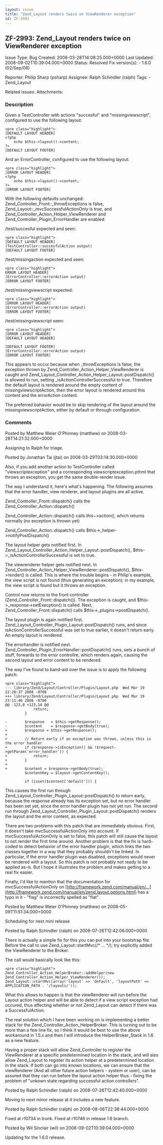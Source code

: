 ```yaml
---
layout: issue
title: "Zend_Layout renders twice on ViewRenderer exception"
id: ZF-2993
---
```


ZF-2993: Zend\_Layout renders twice on ViewRenderer exception
-------------------------------------------------------------

 Issue Type: Bug Created: 2008-03-28T14:08:25.000+0000 Last Updated: 2008-09-02T10:39:04.000+0000 Status: Resolved Fix version(s): - 1.6.0 (02/Sep/08)
 
 Reporter:  Philip Sharp (psharp)  Assignee:  Ralph Schindler (ralph)  Tags: - Zend\_Layout
 
 Related issues: 
 Attachments: 
### Description

Given a TestController with actions "succesful" and "missingviewscript", configured to use the following layout:

 
    <pre class="highlight">
    [DEFAULT LAYOUT HEADER]
    <?php 
        echo $this->layout()->content;
    ?>
    [DEFAULT LAYOUT FOOTER]


And an ErrorController, configured to use the following layout:

 
    <pre class="highlight">
    [ERROR LAYOUT HEADER]
    <?php 
        echo $this->layout()->content;
    ?>
    [ERROR LAYOUT FOOTER]


With the following defaults unchanged: Zend\_Controller\_Front::\_throwExceptions is false, Zend\_Layout::\_mvcSuccessfulActionOnly is true, and Zend\_Controller\_Action\_Helper\_ViewRenderer and Zend\_Controller\_Plugin\_ErrorHandler are enabled.

/test/succesful expected and seen:

 
    <pre class="highlight">
    [DEFAULT LAYOUT HEADER]
    (TestController::succesfulAction output)
    [DEFAULT LAYOUT FOOTER]


/test/missingaction expected and seen:

 
    <pre class="highlight">
    ERROR LAYOUT HEADER]
    (ErrorController::errorAction output)
    [ERROR LAYOUT FOOTER]


/test/missingviewscript expected:

 
    <pre class="highlight">
    [ERROR LAYOUT HEADER]
    (ErrorController::errorAction output)
    [ERROR LAYOUT FOOTER]


/test/missingviewscript seen:

 
    <pre class="highlight">
    [ERROR LAYOUT HEADER]
    [DEFAULT LAYOUT HEADER]
    
    [DEFAULT LAYOUT FOOTER]
    (ErrorController::errorAction output)
    [ERROR LAYOUT FOOTER]


This appears to occur because when \_throwExceptions is false, the exception thrown by Zend\_Controller\_Action\_Helper\_ViewRenderer is caught and Zend\_Layout\_Controller\_Action\_Helper\_Layout::postDispatch() is allowed to run, setting \_isActionControllerSuccessful to true. Therefore the default layout is rendered around the empty content of missingviewscriptAction, then the error layout is rendered around this content and the errorAction content.

The preferred bahavior would be to skip rendering of the layout around the missingviewscriptAction, either by default or through configuration.

 

 

### Comments

Posted by Matthew Weier O'Phinney (matthew) on 2008-03-28T14:21:32.000+0000

Assigning to Ralph for triage.

 

 

Posted by Jonathan Tai (jtai) on 2008-03-29T03:14:30.000+0000

Also, if you add another action to TestController called "viewscriptexception" and a corresponding viewscriptexception.pthml that throws an exception, you get the same double-render issue.

The way I understand it, here's what's happening. The following assumes that the error handler, view renderer, and layout plugins are all active.

Zend\_Controller\_Front::dispatch() calls the Zend\_Controller\_Action::dispatch()

Zend\_Controller\_Action::dispatch() calls $this->$action(), which returns normally (no exception is thrown yet)

Zend\_Controller\_Action::dispatch() calls $this->\_helper->notifyPostDispatch()

The layout helper gets notified first. In Zend\_Layout\_Controller\_Action\_Helper\_Layout::postDispatch(), $this->\_isActionControllerSuccessful is set to true.

The viewrenderer helper gets notified next. In Zend\_Controller\_Action\_Helper\_ViewRenderer::postDispatch(), $this->render() is called. This is where the trouble begins - in Philip's example, the view script is not found (thus generating an exception); in my example, the view script is found but it throws an exception.

Control now returns to the front controller (Zend\_Controller\_Front::dispatch()). The exception is caught, and $this->\_response->setExecption() is called. Next, Zend\_Controller\_Front::dispatch() calls $this->\_plugins->postDispatch().

The layout plugin is again notified first. Zend\_Layout\_Controller\_Plugin\_Layout::postDispatch() runs, and since isActionControllerSuccessful was set to true earlier, it doesn't return early. An empty layout is rendered.

The errorhandler is notified next. Zend\_Controller\_Plugin\_ErrorHandler::postDispatch() runs, sets a bunch of stuff, forwards to the error controllre, which renders again, causing the second layout and error content to be rendered.

The way I've found to band-aid over the issue is to apply the following patch:

 
    <pre class="highlight">
    --- library/Zend/Layout/Controller/Plugin/Layout.php  Wed Mar 19 22:28:37 2008 -0700
    +++ library/Zend/Layout/Controller/Plugin/Layout.php  Wed Mar 19 23:11:40 2008 -0700
    @@ -123,8 +123,14 @@
                 return;
             }
     
    -        $response   = $this->getResponse();
    -        $content    = $response->getBody(true);
    +        $response = $this->getResponse();
    +
    +        // Return early if an exception was thrown, unless this is the error handler
    +        if ($response->isException() && !$request->getParam('error_handler')) {
    +            return;
    +        }
    +
    +        $content = $response->getBody(true);
             $contentKey = $layout->getContentKey();
     
             if (isset($content['default'])) {


This causes the first run through Zend\_Layout\_Controller\_Plugin\_Layout::postDispatch() to return early, because the response already has its exception set, but no error handler has been set yet, since the error handler plugin has not yet run. The second run through Zend\_Layout\_Controller\_Plugin\_Layout::postDispatch() renders the layout and the error content, as expected.

There are two problems with this patch that are immediately obvious. First, it doesn't take mvcSuccessfulActionOnly into account. If mvcSuccessfulActionOnly is set to false, this patch will still cause the layout to not render the first time around. Another problem is that the fix is hard-coded to detect behavior of the error handler plugin, which links the two classes together in a way that they probably shouldn't be linked. In particular, if the error handler plugin was disabled, exceptions would never be rendered with a layout. So this patch is not probably not ready to be applied as-is. But I hope it illustrates the problem and makes getting to a real fix easier.

Finally, I'd like to mention that the documentation for mvcSuccessfulActionOnly on [http://framework.zend.com/manual/en/…](http://framework.zend.com/manual/en/zend.layout.options.html) has a typo in it - "flag" is incorrectly spelled as "flat".

 

 

Posted by Matthew Weier O'Phinney (matthew) on 2008-05-09T11:51:34.000+0000

Scheduling for next mini release

 

 

Posted by Ralph Schindler (ralph) on 2008-07-26T12:42:06.000+0000

There is actually a simple fix for this you can put into your bootstrap file. Before the call to use Zend\_Layout::startMvc(/\* ... \*/); try explicitly added the ViewRenderer to the Broker.

The call would basically look like this:

 
    <pre class="highlight">
    Zend_Controller_Action_HelperBroker::addHelper(new Zend_Controller_Action_Helper_ViewRenderer());
    Zend_Layout::startMvc(array('layout' => 'default', 'layoutPath' => APPLICATION_PATH . '/layouts/'));


What this allows to happen is that the viewRenderer will run before the Layout action helper and will be able to detect if a view script exception had occured, thus affecting whether or not Zend\_Layout can detect if there was a SuccessfulAction.

The real solution which I have been working on is implementing a better stack for the Zend\_Controller\_Action\_HelperBroker. This is turning out to be more than a few line fix, so I think it would be best to use the above workaround in 1.5.x and then I will introduce the HelperBroker\_Stack in 1.6 as a new feature.

Having a proper stack will allow Zend\_Controller to register the ViewRenderer at a specific predetermined location in the stack, and will also allow Zend\_Layout to register its action helper at a predetermined location in the stack. If both can go into known locations, we can ensure that the viewRenderer (And all other future action helpers - system or user), can be assured that they can run before the layout action helper thus - fixing the problem of "unkown state regarding successful action controllers".

 

 

Posted by Ralph Schindler (ralph) on 2008-07-26T12:42:40.000+0000

Moving to next minor release at it includes a new feature.

 

 

Posted by Ralph Schindler (ralph) on 2008-08-06T22:38:44.000+0000

Fixed at r10734 in trunk. Fixed at r10746 in release 1.6 branch.

 

 

Posted by Wil Sinclair (wil) on 2008-09-02T10:39:04.000+0000

Updating for the 1.6.0 release.

 

 